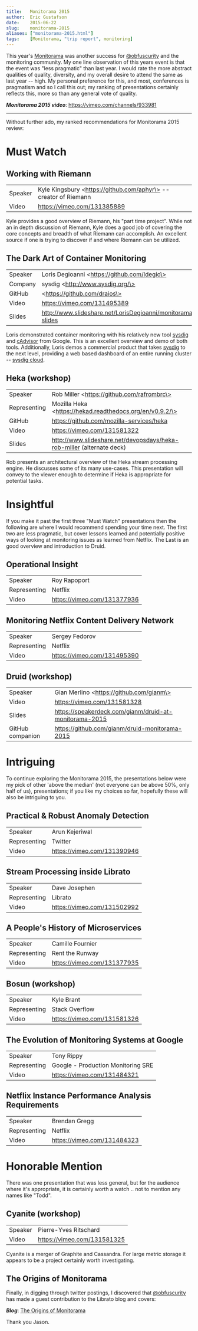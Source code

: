 ```yaml
---
title:   Monitorama 2015
author:  Eric Gustafson
date:    2015-06-22
slug:    monitorama-2015
aliases: ["monitorama-2015.html"]
tags:    [Monitorama, "trip report", monitoring]
---
```


This year's [Monitorama][] was another success for [@obfuscurity][] and the
 monitoring community.  My one line observation of this years event is that the
 event was "less pragmatic" than last year.  I would rate the more abstract
 qualities of quality, diversity, and my overall desire to attend the same as
 last year -- high.  My personal preference for this, and most, conferences is
 pragmatism and so I call this out; my ranking of presentations certainly
 reflects this, more so than any general vote of quality.

[Monitorama]:  http://monitorama.com/
[@obfuscurity]:  https://twitter.com/obfuscurity

***Monitorama 2015 video***:  https://vimeo.com/channels/933981

----

<!--
.. contents:: Table of Contents
   :depth: 2
.. section-numbering::
   :depth: 2
-->

Without further ado, my ranked recommendations for Monitorama 2015 review:

Must Watch
==========

Working with Riemann
--------------------

|        |                 |
|--------|-----------------|
|Speaker | Kyle Kingsbury \<https://github.com/aphyr\> -- creator of Riemann |
|Video   | https://vimeo.com/131385889 |

Kyle provides a good overview of Riemann, his "part time project".  While not an
in depth discussion of Riemann, Kyle does a good job of covering the core
concepts and breadth of what Riemann can accomplish.  An excellent source if one
is trying to discover if and where Riemann can be utilized.

The Dark Art of Container Monitoring
------------------------------------

|        |                 |
|--------|-----------------|
|Speaker| Loris Degioanni \<https://github.com/ldegio\>
|Company| sysdig \<http://www.sysdig.org/\> 
|GitHub |  \<https://github.com/draios\>
|Video|   https://vimeo.com/131495389
|Slides|  http://www.slideshare.net/LorisDegioanni/monitorama-slides

Loris demonstrated container monitoring with his relatively new tool [sysdig][]
and [cAdvisor][] from Google.  This is an excellent overview and demo of both
tools.  Additionally, Loris demos a commercial product that takes [sysdig][] to
the next level, providing a web based dashboard of an entire running cluster --
[sysdig cloud][].

[sysdig]: http://www.sysdig.org/
[cAdvisor]: https://github.com/google/cadvisor
[sysdig cloud]: https://sysdig.com/


Heka (workshop)
---------------

|        |                 |
|--------|-----------------|
|Speaker |     Rob Miller \<https://github.com/rafrombrc\>|
|Representing| Mozilla Heka \<https://hekad.readthedocs.org/en/v0.9.2/\>
|GitHub  |     https://github.com/mozilla-services/heka|
|Video|        https://vimeo.com/131581322|
|Slides|       http://www.slideshare.net/devopsdays/heka-rob-miller (alternate deck)|

Rob presents an architectural overview of the Heka stream processing engine.  He
discusses some of its many use-cases.  This presentation will convey to the
viewer enough to determine if Heka is appropriate for potential tasks.

Insightful
==========

If you make it past the first three "Must Watch" presentations then the
following are where I would recommend spending your time next.  The first two
are less pragmatic, but cover lessons learned and potentially positive ways of
looking at monitoring issues as learned from Netflix.  The Last is an good
overview and introduction to Druid.

Operational Insight
-------------------

|        |                 |
|--------|-----------------|
|Speaker |     Roy Rapoport
|Representing| Netflix
|Video|        https://vimeo.com/131377936

Monitoring Netflix Content Delivery Network
-------------------------------------------

|        |                 |
|--------|-----------------|
|Speaker |     Sergey Fedorov
|Representing| Netflix
|Video|        https://vimeo.com/131495390

Druid (workshop)
----------------

|        |                 |
|--------|-----------------|
|Speaker |     Gian Merlino \<https://github.com/gianm\>
|Video|        https://vimeo.com/131581328
|Slides|       https://speakerdeck.com/gianm/druid-at-monitorama-2015
|GitHub companion|https://github.com/gianm/druid-monitorama-2015

Intriguing
==========

To continue exploring the Monitorama 2015, the presentations below were my pick
of other 'above the median' (not everyone can be above 50%, only half of us),
presentations; if you like my choices so far, hopefully these will also be
intriguing to you.

Practical & Robust Anomaly Detection
------------------------------------

|        |                 |
|--------|-----------------|
|Speaker |     Arun Kejeriwal
|Representing| Twitter
|Video|        https://vimeo.com/131390946

Stream Processing inside Librato
--------------------------------

|        |                 |
|--------|-----------------|
|Speaker |     Dave Josephen
|Representing| Librato
|Video|        https://vimeo.com/131502992


A People's History of Microservices
-----------------------------------

|        |                 |
|--------|-----------------|
|Speaker |     Camille Fournier
|Representing| Rent the Runway
|Video|        https://vimeo.com/131377935

Bosun (workshop)
----------------

|        |                 |
|--------|-----------------|
|Speaker |     Kyle Brant
|Representing| Stack Overflow
|Video|        https://vimeo.com/131581326


The Evolution of Monitoring Systems at Google
---------------------------------------------

|        |                 |
|--------|-----------------|
|Speaker |     Tony Rippy
|Representing| Google - Production Monitoring SRE
|Video|        https://vimeo.com/131484321

Netflix Instance Performance Analysis Requirements
--------------------------------------------------

|        |                 |
|--------|-----------------|
|Speaker |     Brendan Gregg
|Representing| Netflix
|Video|        https://vimeo.com/131484323

Honorable Mention
=================

There was one presentation that was less general, but for the audience where
it's appropriate, it is certainly worth a watch .. not to mention any names like
"Todd".

Cyanite (workshop)
------------------

|        |                 |
|--------|-----------------|
|Speaker |Pierre-Yves Ritschard
|Video|   https://vimeo.com/131581325

Cyanite is a merger of Graphite and Cassandra.  For large metric storage it
appears to be a project certainly worth investigating.


The Origins of Monitorama
-------------------------

Finally, in digging through twitter postings, I discovered that [@obfuscurity] has
made a guest contribution to the Librato blog and covers:

***Blog***:  [The Origins of Monitorama](http://blog.librato.com/posts/monitorama-origins)

Thank you Jason.


<!--
Local Variables:
fill-column: 80
End:
-->
